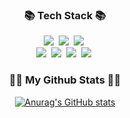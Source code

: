 <h3 align="center">📚 Tech Stack 📚</h3>
<p align="center">
  <img src="https://img.shields.io/badge/HTML5-E34F26.svg?&style=flat-square&logo=HTML5&logoColor=white"/></a>&nbsp
  <img src="https://img.shields.io/badge/CSS3-1572B6.svg?&style=flat-round&logo=CSS3&logoColor=white"/></a>&nbsp 
  <img src="https://img.shields.io/badge/SCSS-3766AB?style=flat-square&logo=#CC6699&logoColor=white"/></a>&nbsp 
  <br>
  <img src="https://img.shields.io/badge/Javascript-6DB33F?style=flat-square&logo=javascript&logoColor=white"/></a>&nbsp
  <img src="https://img.shields.io/badge/Typescript-6DB33F?style=flat-square&logo=typescriptt&logoColor=white"/></a>&nbsp 
  <img src="https://img.shields.io/badge/React-339933?style=flat-square&logo=react&logoColor=white"/></a>&nbsp
  <img src="https://img.shields.io/badge/Vue-000000?style=flat-square&logo=Vue&logoColor=white"/></a>&nbsp
  <br>

</p>



<h3 align="center">👩‍💻 My Github Stats 👩‍💻</h3>
<div align="center">

[![Anurag's GitHub stats](https://github-readme-stats.vercel.app/api?username=DDoon&hide_title=true&show_icons=true&include_all_commits=true&disable_animations=true&theme=vue)](https://github.com/anuraghazra/github-readme-stats)
</div>
